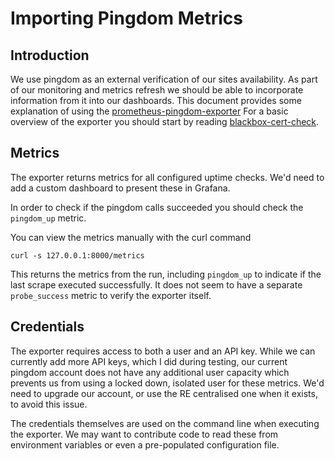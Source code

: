 # Importing Pingdom Metrics

## Introduction

We use pingdom as an external verification of our sites availability. As part of our monitoring
and metrics refresh we should be able to incorporate information from it into our dashboards.
This document provides some explanation of using the 
[prometheus-pingdom-exporter](https://github.com/giantswarm/prometheus-pingdom-exporter)
For a basic overview of the exporter you should start
by reading [blackbox-cert-check](./exporters/blackbox-cert-check.md).

## Metrics

The exporter returns metrics for all configured uptime checks. We'd need to add a custom dashboard
to present these in Grafana.

In order to check if the pingdom calls succeeded you should check
the `pingdom_up` metric.

You can view the metrics manually with the curl command

    curl -s 127.0.0.1:8000/metrics

This returns the metrics from the run, including `pingdom_up` to indicate if the last scrape
executed successfully. It does not seem to have a separate `probe_success` metric to verify
the exporter itself.

## Credentials

The exporter requires access to both a user and an API key. While we can currently
add more API keys, which I did during testing, our current pingdom account does not
have any additional user capacity which prevents us from using a locked down, isolated
user for these metrics. We'd need to upgrade our account, or use the RE centralised one
when it exists, to avoid this issue.

The credentials themselves are used on the command line when executing the exporter. We may
want to contribute code to read these from environment variables or even a pre-populated
configuration file.
